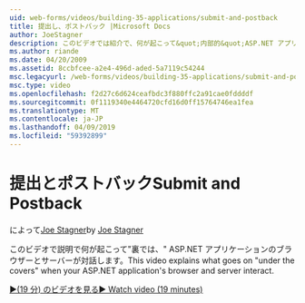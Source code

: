 ```yaml
---
uid: web-forms/videos/building-35-applications/submit-and-postback
title: 提出し、ポストバック |Microsoft Docs
author: JoeStagner
description: このビデオでは紹介で、何が起こって&quot;内部的&quot;ASP.NET アプリケーションのブラウザーとサーバーが対話します。
ms.author: riande
ms.date: 04/20/2009
ms.assetid: 8ccbfcee-a2e4-496d-aded-5a7119c54244
msc.legacyurl: /web-forms/videos/building-35-applications/submit-and-postback
msc.type: video
ms.openlocfilehash: f2d27c6d624ceafbdc3f880ffc2a91cae0fddddf
ms.sourcegitcommit: 0f1119340e4464720cfd16d0ff15764746ea1fea
ms.translationtype: MT
ms.contentlocale: ja-JP
ms.lasthandoff: 04/09/2019
ms.locfileid: "59392899"
---
```

# <a name="submit-and-postback"></a><span data-ttu-id="4ee9e-103">提出とポストバック</span><span class="sxs-lookup"><span data-stu-id="4ee9e-103">Submit and Postback</span></span>

<span data-ttu-id="4ee9e-104">によって[Joe Stagner](https://github.com/JoeStagner)</span><span class="sxs-lookup"><span data-stu-id="4ee9e-104">by [Joe Stagner](https://github.com/JoeStagner)</span></span>

<span data-ttu-id="4ee9e-105">このビデオで説明で何が起こって&quot;裏では、&quot; ASP.NET アプリケーションのブラウザーとサーバーが対話します。</span><span class="sxs-lookup"><span data-stu-id="4ee9e-105">This video explains what goes on &quot;under the covers&quot; when your ASP.NET application's browser and server interact.</span></span>

[<span data-ttu-id="4ee9e-106">&#9654;(19 分) のビデオを見る</span><span class="sxs-lookup"><span data-stu-id="4ee9e-106">&#9654; Watch video (19 minutes)</span></span>](https://channel9.msdn.com/Blogs/ASP-NET-Site-Videos/submit-and-postback)
